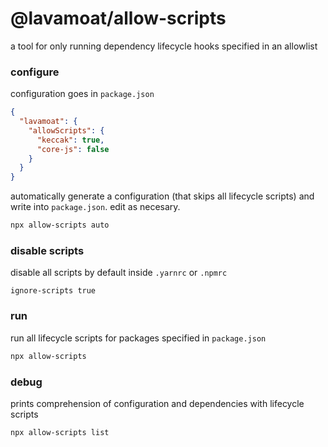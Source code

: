 # @lavamoat/allow-scripts

a tool for only running dependency lifecycle hooks specified in an allowlist


### configure

configuration goes in `package.json`
```json
{
  "lavamoat": {
    "allowScripts": {
      "keccak": true,
      "core-js": false
    }
  }
}
```

automatically generate a configuration (that skips all lifecycle scripts) and write into `package.json`. edit as necesary.
```sh
npx allow-scripts auto
```

### disable scripts

disable all scripts by default inside `.yarnrc` or `.npmrc`
```
ignore-scripts true
```

### run

run all lifecycle scripts for packages specified in `package.json`
```sh
npx allow-scripts
```

### debug

prints comprehension of configuration and dependencies with lifecycle scripts
```sh
npx allow-scripts list
```
